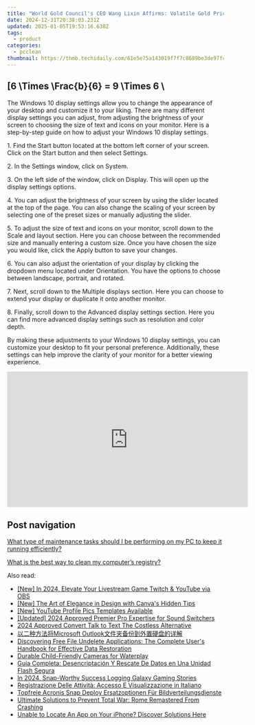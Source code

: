 ```yaml
---
title: "World Gold Council's CEO Wang Lixin Affirms: Volatile Gold Price Shifts Are Ordinary Market Dynamics - Insights From YL Computing and YL Software"
date: 2024-12-31T20:38:03.231Z
updated: 2025-01-05T19:53:16.638Z
tags:
  - product
categories:
  - pcclean
thumbnail: https://thmb.techidaily.com/61e5e75a143019f7f7c8689be3de97fce55d395ac791171ba491fd10d2883ba4.jpeg
---
```


## \[6 \Times \Frac{b}{6} = 9 \Times 6 \

The Windows 10 display settings allow you to change the appearance of your desktop and customize it to your liking. There are many different display settings you can adjust, from adjusting the brightness of your screen to choosing the size of text and icons on your monitor. Here is a step-by-step guide on how to adjust your Windows 10 display settings. 

1\. Find the Start button located at the bottom left corner of your screen. Click on the Start button and then select Settings.

2\. In the Settings window, click on System.

3\. On the left side of the window, click on Display. This will open up the display settings options. 

4\. You can adjust the brightness of your screen by using the slider located at the top of the page. You can also change the scaling of your screen by selecting one of the preset sizes or manually adjusting the slider.

5\. To adjust the size of text and icons on your monitor, scroll down to the Scale and layout section. Here you can choose between the recommended size and manually entering a custom size. Once you have chosen the size you would like, click the Apply button to save your changes.

6\. You can also adjust the orientation of your display by clicking the dropdown menu located under Orientation. You have the options to choose between landscape, portrait, and rotated.

7\. Next, scroll down to the Multiple displays section. Here you can choose to extend your display or duplicate it onto another monitor.

8\. Finally, scroll down to the Advanced display settings section. Here you can find more advanced display settings such as resolution and color depth. 

By making these adjustments to your Windows 10 display settings, you can customize your desktop to fit your personal preference. Additionally, these settings can help improve the clarity of your monitor for a better viewing experience.

<!-- affiliate ads begin -->
<iframe width="560" height="315" src="https://www.youtube.com/embed/wVVp-GggK3U?si=RJb1ClNQV7GjTu_3" title="YouTube video player" frameborder="0" allow="accelerometer; autoplay; clipboard-write; encrypted-media; gyroscope; picture-in-picture; web-share" referrerpolicy="strict-origin-when-cross-origin" allowfullscreen></iframe>
<!-- affiliate ads end -->

## Post navigation

[What type of maintenance tasks should I be performing on my PC to keep it running efficiently?](https://tools.techidaily.com/pcclean/products/)

[What is the best way to clean my computer’s registry?](https://tools.techidaily.com/pcclean/products/)

<ins class="adsbygoogle"
     style="display:block"
     data-ad-format="autorelaxed"
     data-ad-client="ca-pub-7571918770474297"
     data-ad-slot="1223367746"></ins>

<ins class="adsbygoogle"
     style="display:block"
     data-ad-client="ca-pub-7571918770474297"
     data-ad-slot="8358498916"
     data-ad-format="auto"
     data-full-width-responsive="true"></ins>

<span class="atpl-alsoreadstyle">Also read:</span>
<div><ul>
<li><a href="https://screen-capture.techidaily.com/new-in-2024-elevate-your-livestream-game-twitch-and-youtube-via-obs/"><u>[New] In 2024, Elevate Your Livestream Game Twitch & YouTube via OBS</u></a></li>
<li><a href="https://some-guidance.techidaily.com/new-the-art-of-elegance-in-design-with-canvas-hidden-tips/"><u>[New] The Art of Elegance in Design with Canva's Hidden Tips</u></a></li>
<li><a href="https://facebook-record-videos.techidaily.com/new-youtube-profile-pics-templates-available/"><u>[New] YouTube Profile Pics Templates Available</u></a></li>
<li><a href="https://article-posts.techidaily.com/updated-2024-approved-premier-pro-expertise-for-sound-switchers/"><u>[Updated] 2024 Approved Premier Pro Expertise for Sound Switchers</u></a></li>
<li><a href="https://extra-tips.techidaily.com/2024-approved-convert-talk-to-text-the-costless-alternative/"><u>2024 Approved Convert Talk to Text The Costless Alternative</u></a></li>
<li><a href="https://discover-able.techidaily.com/1728509163429-microsoft-outlook/"><u>以二种方法将Microsoft Outlook文件夹备份到外置硬盘的详解</u></a></li>
<li><a href="https://discover-able.techidaily.com/discovering-free-file-undelete-applications-the-complete-users-handbook-for-effective-data-restoration/"><u>Discovering Free File Undelete Applications: The Complete User's Handbook for Effective Data Restoration</u></a></li>
<li><a href="https://buynow-marvelous.techidaily.com/durable-child-friendly-cameras-for-waterplay/"><u>Durable Child-Friendly Cameras for Waterplay</u></a></li>
<li><a href="https://discover-able.techidaily.com/guia-completa-desencriptacion-y-rescate-de-datos-en-una-unidad-flash-segura/"><u>Guía Completa: Desencriptación Y Rescate De Datos en Una Unidad Flash Segura</u></a></li>
<li><a href="https://screen-video-capture.techidaily.com/in-2024-snap-worthy-success-logging-galaxy-gaming-stories/"><u>In 2024, Snap-Worthy Success Logging Galaxy Gaming Stories</u></a></li>
<li><a href="https://discover-able.techidaily.com/registrazione-delle-attivita-accesso-e-visualizzazione-in-italiano/"><u>Registrazione Delle Attività: Accesso E Visualizzazione in Italiano</u></a></li>
<li><a href="https://discover-able.techidaily.com/topfreie-acronis-snap-deploy-ersatzoptionen-fur-bildverteilungsdienste/"><u>Topfreie Acronis Snap Deploy Ersatzoptionen Für Bildverteilungsdienste</u></a></li>
<li><a href="https://win-howtos.techidaily.com/ultimate-solutions-to-prevent-total-war-rome-remastered-from-crashing/"><u>Ultimate Solutions to Prevent Total War: Rome Remastered From Crashing</u></a></li>
<li><a href="https://fox-that.techidaily.com/unable-to-locate-an-app-on-your-iphone-discover-solutions-here/"><u>Unable to Locate An App on Your iPhone? Discover Solutions Here</u></a></li>
</ul></div>

